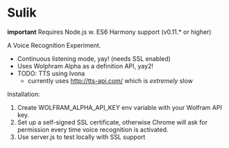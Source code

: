 # Sulik 


**important** Requires Node.js w. ES6 Harmony support (v0.11.* or higher)


A Voice Recognition Experiment. 

- Continuous listening mode, yay! (needs SSL enabled)
- Uses Wolphram Alpha as a definition API, yay2!
- TODO: TTS using Ivona
  - currently uses http://tts-api.com/ which is *extremely* slow

Installation:

1. Create WOLFRAM_ALPHA_API_KEY env variable with your Wolfram API key.
2. Set up a self-signed SSL certificate, otherwise Chrome will ask for permission every time voice recognition is activated.
3. Use server.js to test locally with SSL support